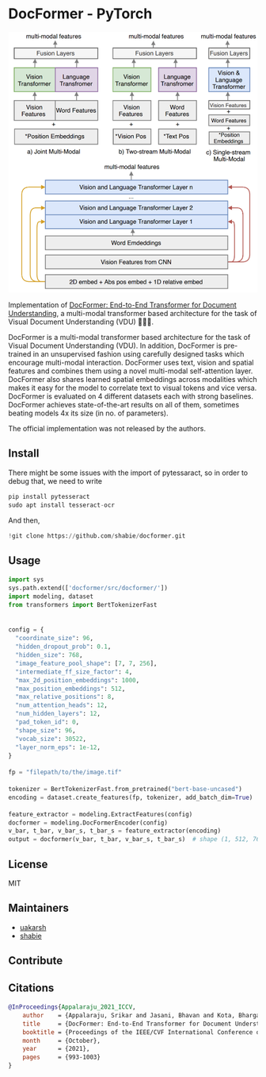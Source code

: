 # DocFormer - PyTorch

![docformer architecture](images/docformer-architecture.png)

Implementation of [DocFormer: End-to-End Transformer for Document Understanding](https://arxiv.org/abs/2106.11539), a multi-modal transformer based architecture for the task of Visual Document Understanding (VDU) 📄📄📄.

DocFormer is a multi-modal transformer based architecture for the task of Visual Document Understanding (VDU). In addition, DocFormer is pre-trained in an unsupervised fashion using carefully designed tasks which encourage multi-modal interaction. DocFormer uses text, vision and spatial features and combines them using a novel multi-modal self-attention layer. DocFormer also shares learned spatial embeddings across modalities which makes it easy for the model to correlate text to visual tokens and vice versa. DocFormer is evaluated on 4 different datasets each with strong baselines. DocFormer achieves state-of-the-art results on all of them, sometimes beating models 4x its size (in no. of parameters).

The official implementation was not released by the authors.

## Install

There might be some issues with the import of pytessaract, so in order to debug that, we need to write

```python
pip install pytesseract
sudo apt install tesseract-ocr
```

And then,

```python
!git clone https://github.com/shabie/docformer.git 


```

## Usage

```python
import sys 
sys.path.extend(['docformer/src/docformer/'])
import modeling, dataset
from transformers import BertTokenizerFast


config = {
  "coordinate_size": 96,
  "hidden_dropout_prob": 0.1,
  "hidden_size": 768,
  "image_feature_pool_shape": [7, 7, 256],
  "intermediate_ff_size_factor": 4,
  "max_2d_position_embeddings": 1000,
  "max_position_embeddings": 512,
  "max_relative_positions": 8,
  "num_attention_heads": 12,
  "num_hidden_layers": 12,
  "pad_token_id": 0,
  "shape_size": 96,
  "vocab_size": 30522,
  "layer_norm_eps": 1e-12,
}

fp = "filepath/to/the/image.tif"

tokenizer = BertTokenizerFast.from_pretrained("bert-base-uncased")
encoding = dataset.create_features(fp, tokenizer, add_batch_dim=True)

feature_extractor = modeling.ExtractFeatures(config)
docformer = modeling.DocFormerEncoder(config)
v_bar, t_bar, v_bar_s, t_bar_s = feature_extractor(encoding)
output = docformer(v_bar, t_bar, v_bar_s, t_bar_s)  # shape (1, 512, 768)
```

##  License

MIT

## Maintainers

- [uakarsh](https://github.com/uakarsh)
- [shabie](https://github.com/shabie)

## Contribute


## Citations

```bibtex
@InProceedings{Appalaraju_2021_ICCV,
    author    = {Appalaraju, Srikar and Jasani, Bhavan and Kota, Bhargava Urala and Xie, Yusheng and Manmatha, R.},
    title     = {DocFormer: End-to-End Transformer for Document Understanding},
    booktitle = {Proceedings of the IEEE/CVF International Conference on Computer Vision (ICCV)},
    month     = {October},
    year      = {2021},
    pages     = {993-1003}
}
```
